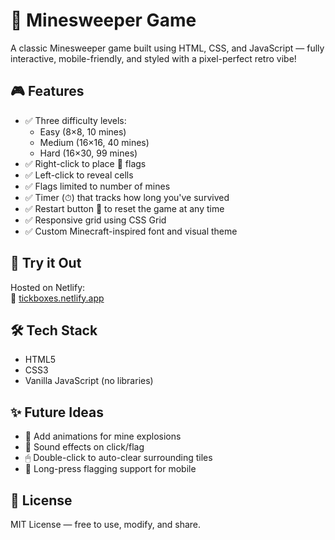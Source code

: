 # 🧨 Minesweeper Game

A classic Minesweeper game built using HTML, CSS, and JavaScript — fully interactive, mobile-friendly, and styled with a pixel-perfect retro vibe!

## 🎮 Features

- ✅ Three difficulty levels:
  - Easy (8×8, 10 mines)
  - Medium (16×16, 40 mines)
  - Hard (16×30, 99 mines)
- ✅ Right-click to place 🚩 flags
- ✅ Left-click to reveal cells
- ✅ Flags limited to number of mines
- ✅ Timer (⏱) that tracks how long you've survived
- ✅ Restart button 🔁 to reset the game at any time
- ✅ Responsive grid using CSS Grid
- ✅ Custom Minecraft-inspired font and visual theme


## 🚀 Try it Out

Hosted on Netlify:  
🔗 [tickboxes.netlify.app](https://tickboxes.netlify.app)

## 🛠 Tech Stack

- HTML5
- CSS3
- Vanilla JavaScript (no libraries)
## ✨ Future Ideas
 
- 🔁 Add animations for mine explosions  
- 🎵 Sound effects on click/flag  
- 🖱 Double-click to auto-clear surrounding tiles  
- 📱 Long-press flagging support for mobile

## 📄 License

MIT License — free to use, modify, and share.


